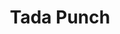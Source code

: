 ---
title: Tada Punch
categories:
  - drinks
description: Pineapple Juice, Grenadine, Bacardi Rum, Myer Rum
type: mixed
price: '8'
weight: 1
---